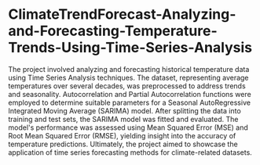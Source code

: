 # ClimateTrendForecast-Analyzing-and-Forecasting-Temperature-Trends-Using-Time-Series-Analysis

The project involved analyzing and forecasting historical temperature data using Time Series Analysis techniques. The dataset, representing average temperatures over several decades, was preprocessed to address trends and seasonality. Autocorrelation and Partial Autocorrelation functions were employed to determine suitable parameters for a Seasonal AutoRegressive Integrated Moving Average (SARIMA) model. After splitting the data into training and test sets, the SARIMA model was fitted and evaluated. The model's performance was assessed using Mean Squared Error (MSE) and Root Mean Squared Error (RMSE), yielding insight into the accuracy of temperature predictions. Ultimately, the project aimed to showcase the application of time series forecasting methods for climate-related datasets.










